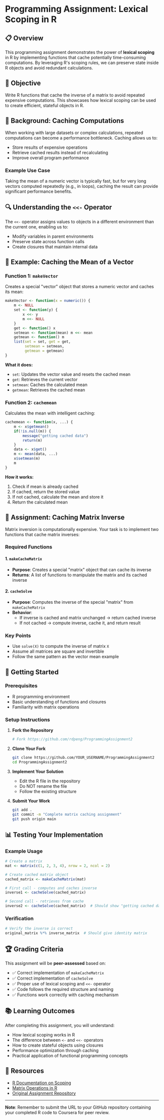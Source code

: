 # Programming Assignment: Lexical Scoping in R

## 📋 Overview

This programming assignment demonstrates the power of **lexical scoping** in R by implementing functions that cache potentially time-consuming computations. By leveraging R's scoping rules, we can preserve state inside R objects and avoid redundant calculations.

## 🎯 Objective

Write R functions that cache the inverse of a matrix to avoid repeated expensive computations. This showcases how lexical scoping can be used to create efficient, stateful objects in R.

## 📖 Background: Caching Computations

When working with large datasets or complex calculations, repeated computations can become a performance bottleneck. Caching allows us to:
- Store results of expensive operations
- Retrieve cached results instead of recalculating
- Improve overall program performance

### Example Use Case
Taking the mean of a numeric vector is typically fast, but for very long vectors computed repeatedly (e.g., in loops), caching the result can provide significant performance benefits.

## 🔍 Understanding the `<<-` Operator

The `<<-` operator assigns values to objects in a different environment than the current one, enabling us to:
- Modify variables in parent environments
- Preserve state across function calls
- Create closures that maintain internal data

## 📝 Example: Caching the Mean of a Vector

### Function 1: `makeVector`
Creates a special "vector" object that stores a numeric vector and caches its mean:

```r
makeVector <- function(x = numeric()) {
    m <- NULL
    set <- function(y) {
        x <<- y
        m <<- NULL
    }
    get <- function() x
    setmean <- function(mean) m <<- mean
    getmean <- function() m
    list(set = set, get = get,
         setmean = setmean,
         getmean = getmean)
}
```

**What it does:**
- `set`: Updates the vector value and resets the cached mean
- `get`: Retrieves the current vector
- `setmean`: Caches the calculated mean
- `getmean`: Retrieves the cached mean

### Function 2: `cachemean`
Calculates the mean with intelligent caching:

```r
cachemean <- function(x, ...) {
    m <- x$getmean()
    if(!is.null(m)) {
        message("getting cached data")
        return(m)
    }
    data <- x$get()
    m <- mean(data, ...)
    x$setmean(m)
    m
}
```

**How it works:**
1. Check if mean is already cached
2. If cached, return the stored value
3. If not cached, calculate the mean and store it
4. Return the calculated mean

## 🎯 Assignment: Caching Matrix Inverse

Matrix inversion is computationally expensive. Your task is to implement two functions that cache matrix inverses:

### Required Functions

#### 1. `makeCacheMatrix`
- **Purpose**: Creates a special "matrix" object that can cache its inverse
- **Returns**: A list of functions to manipulate the matrix and its cached inverse

#### 2. `cacheSolve`
- **Purpose**: Computes the inverse of the special "matrix" from `makeCacheMatrix`
- **Behavior**: 
  - If inverse is cached and matrix unchanged → return cached inverse
  - If not cached → compute inverse, cache it, and return result

### Key Points
- Use `solve(X)` to compute the inverse of matrix `X`
- Assume all matrices are square and invertible
- Follow the same pattern as the vector mean example

## 🚀 Getting Started

### Prerequisites
- R programming environment
- Basic understanding of functions and closures
- Familiarity with matrix operations

### Setup Instructions

1. **Fork the Repository**
   ```bash
   # Fork https://github.com/rdpeng/ProgrammingAssignment2
   ```

2. **Clone Your Fork**
   ```bash
   git clone https://github.com/YOUR_USERNAME/ProgrammingAssignment2
   cd ProgrammingAssignment2
   ```

3. **Implement Your Solution**
   - Edit the R file in the repository
   - Do NOT rename the file
   - Follow the existing structure

4. **Submit Your Work**
   ```bash
   git add .
   git commit -m "Complete matrix caching assignment"
   git push origin main
   ```

## 📊 Testing Your Implementation

### Example Usage
```r
# Create a matrix
mat <- matrix(c(1, 2, 3, 4), nrow = 2, ncol = 2)

# Create cached matrix object
cached_matrix <- makeCacheMatrix(mat)

# First call - computes and caches inverse
inverse1 <- cacheSolve(cached_matrix)

# Second call - retrieves from cache
inverse2 <- cacheSolve(cached_matrix)  # Should show "getting cached data"
```

### Verification
```r
# Verify the inverse is correct
original_matrix %*% inverse_matrix  # Should give identity matrix
```

## 🏆 Grading Criteria

This assignment will be **peer-assessed** based on:
- ✅ Correct implementation of `makeCacheMatrix`
- ✅ Correct implementation of `cacheSolve`
- ✅ Proper use of lexical scoping and `<<-` operator
- ✅ Code follows the required structure and naming
- ✅ Functions work correctly with caching mechanism

## 📚 Learning Outcomes

After completing this assignment, you will understand:
- How lexical scoping works in R
- The difference between `<-` and `<<-` operators
- How to create stateful objects using closures
- Performance optimization through caching
- Practical application of functional programming concepts

## 🔗 Resources

- [R Documentation on Scoping](https://cran.r-project.org/doc/manuals/r-release/R-lang.html#Scope)
- [Matrix Operations in R](https://cran.r-project.org/doc/manuals/r-release/R-intro.html#Arrays-and-matrices)
- [Original Assignment Repository](https://github.com/rdpeng/ProgrammingAssignment2)

---

**Note**: Remember to submit the URL to your GitHub repository containing your completed R code to Coursera for peer review.
